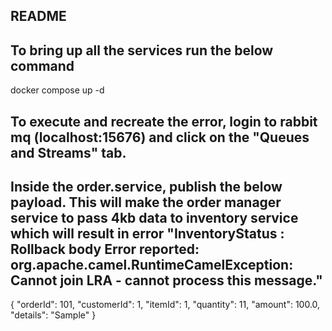 ## README 
## To bring up all the services run the below command
docker compose up -d

## To execute and recreate the error, login to rabbit mq (localhost:15676) and click on the "Queues and Streams" tab.
## Inside the order.service, publish the below payload. This will make the order manager service to pass 4kb data to inventory service which will result in error "InventoryStatus : Rollback body Error reported: org.apache.camel.RuntimeCamelException: Cannot join LRA - cannot process this message."
  {
        "orderId": 101,
        "customerId": 1,
        "itemId": 1,
        "quantity": 11,
        "amount": 100.0,
        "details": "Sample"
    }



